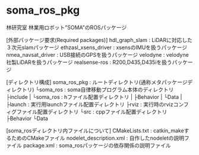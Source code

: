 # soma_ros_pkg
林研究室 林業用ロボット"SOMA"のROSパッケージ

[外部パッケージ要求(Required packages)]
	hdl_graph_slam : LiDARに対応した３次元slamパッケージ
	ethzasl_xsens_driver : xsensのIMUを扱うパッケージ
	nmea_navsat_driver : USB接続のGPSを扱うパッケージ
	velodyne : velodyne社製LiDARを扱うパッケージ
	realsense-ros : R200,D435,D435iを扱うパッケージ

[ディレクトリ構成]
soma_ros_pkg : ルートディレクトリ(通称メタパッケージディレクトリ)
	└soma_ros : soma自律移動プログラム本体のディレクトリ
		├include
    |	└soma_ros : hファイル配置ディレクトリ
		|		├Behavior
		|		└Data
		|
		├launch : 実行用launchファイル配置ディレクトリ
		├rviz : 実行時のrvizコンフィグファイル配置ディレクトリ
		└src : cppファイル配置ディレクトリ
			├Behavior
    	└Data

[soma_rosディレクトリ内ファイルについて]
	CMakeLists.txt : catkin_makeするためのCMakeファイル
	nodelet_description.xml : 自作したnodeletの説明ファイル
  package.xml : soma_rosパッケージの依存関係の説明ファイル


